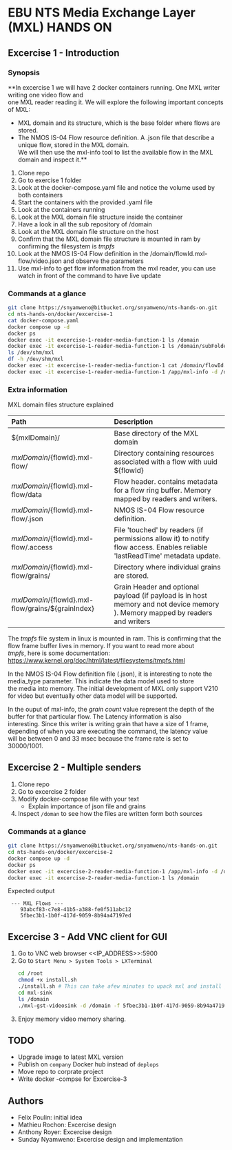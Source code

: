 # EBU NTS Media Exchange Layer (MXL) HANDS ON

## Excercise 1 - Introduction

### Synopsis


**In excercise 1 we will have 2 docker containers running. One MXL writer writing one video flow and  
one MXL reader reading it. We will explore the following important concepts of MXL:  
 - MXL domain and its structure, which is the base folder where flows are stored.  
 - The NMOS IS-04 Flow resource definition. A .json file that describe a unique flow, stored in the MXL domain.  
 We will then use the mxl-info tool to list the available flow in the MXL domain and inspect it.**


1. Clone repo
1. Go to exercise 1 folder
1. Look at the docker-compose.yaml file and notice the volume used by both containers
1. Start the containers with the provided .yaml file
1. Look at the containers running
1. Look at the MXL domain file structure inside the container
1. Have a look in all the sub repository of /domain
1. Look at the MXL domain file structure on the host
1. Confirm that the MXL domain file structure is mounted in ram by confirming the filesystem is *tmpfs*
1. Look at the NMOS IS-04 Flow definition in the /domain/flowId.mxl-flow/video.json and observe the parameters
1. Use mxl-info to get flow information from the mxl reader, you can use watch in front of the command to have live update

### Commands at a glance

```sh
git clone https://snyamweno@bitbucket.org/snyamweno/nts-hands-on.git
cd nts-hands-on/docker/excercise-1
cat docker-compose.yaml
docker compose up -d
docker ps
docker exec -it excercise-1-reader-media-function-1 ls /domain
docker exec -it excercise-1-reader-media-function-1 ls /domain/subFolders
ls /dev/shm/mxl
df -h /dev/shm/mxl
docker exec -it excercise-1-reader-media-function-1 cat /domain/flowId.mxl-flow/video.json
docker exec -it excercise-1-reader-media-function-1 /app/mxl-info -d /domain -f flowId
```

### Extra information

MXL domain files structure explained

|Path|Description|
|:---|:----------|
|${mxlDomain}/|Base directory of the MXL domain|
|${mxlDomain}/${flowId}.mxl-flow/|Directory containing resources associated with a flow with uuid ${flowId}|
|${mxlDomain}/${flowId}.mxl-flow/data|Flow header. contains metadata for a flow ring buffer. Memory mapped by readers and writers.|
|${mxlDomain}/${flowId}.mxl-flow/.json|NMOS IS-04 Flow resource definition.|
|${mxlDomain}/${flowId}.mxl-flow/.access|File 'touched' by readers (if permissions allow it) to notify flow access. Enables reliable 'lastReadTime' metadata update.|
|${mxlDomain}/${flowId}.mxl-flow/grains/|Directory where individual grains are stored.|
|${mxlDomain}/${flowId}.mxl-flow/grains/${grainIndex}|Grain Header and optional payload (if payload is in host memory and not device memory ). Memory mapped by readers and writers|

The *tmpfs* file system in linux is mounted in ram. This is confirming that the flow frame buffer lives in memory. If you want to read more about  
*tmpfs*, here is some documentation: https://www.kernel.org/doc/html/latest/filesystems/tmpfs.html

In the NMOS IS-04 Flow definition file (.json), it is interesting to note the media_type parameter. This indicate the data model used to store  
the media into memory. The initial development of MXL only support V210 for video but eventually other data model will be supported.

In the ouput of mxl-info, the *grain count* value represent the depth of the buffer for that particular flow. The Latency information is also  
interesting. Since this writer is writing grain that have a size of 1 frame, depending of when you are executing the command, the latency value  
will be between 0 and 33 msec because the frame rate is set to 30000/1001.

## Excercise 2 - Multiple senders

1. Clone repo
1. Go to excercise 2 folder
1. Modify docker-compose file with your text 
	* Explain importance of json file and grains
1. Inspect `/doman` to see how the files are written form both sources
 

### Commands at a glance

```sh
git clone https://snyamweno@bitbucket.org/snyamweno/nts-hands-on.git
cd nts-hands-on/docker/excercise-2
docker compose up -d
docker ps
docker exec -it excercise-2-reader-media-function-1 /app/mxl-info -d /domain -l
docker exec -it excercise-2-reader-media-function-1 ls /domain
```
Expected output

```
 --- MXL Flows ---
	93abcf83-c7e8-41b5-a388-fe0f511abc12
	5fbec3b1-1b0f-417d-9059-8b94a47197ed
```

## Excercise 3 - Add VNC client for GUI

1. Go to VNC web browser <<IP_ADDRESS>>:5900
1. Go to `Start Menu > System Tools > LXTerminal`
	```sh
	cd /root
	chmod +x install.sh
	./install.sh # This can take afew minutes to upack mxl and install gstreamer
	cd mxl-sink
	ls /domain
	./mxl-gst-videosink -d /domain -f 5fbec3b1-1b0f-417d-9059-8b94a47197ed # change flowID from ls command
	```
1. Enjoy memory video memory sharing.

## TODO

* Upgrade image to latest MXL version
* Publish on `company` Docker hub instead of `deplops`
* Move repo to corprate project
* Write docker -compse for Excercise-3

## Authors

* Felix Poulin: initial idea
* Mathieu Rochon: Excercise design
* Anthony Royer: Excercise design
* Sunday Nyamweno: Excercise design and implementation 
